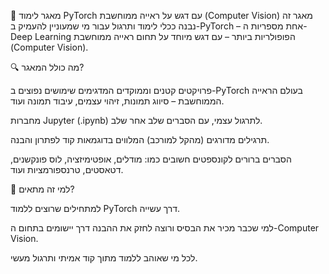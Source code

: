 🧠 מאגר לימוד PyTorch עם דגש על ראייה ממוחשבת (Computer Vision)
מאגר זה נבנה ככלי לימוד ותרגול עבור מי שמעוניין להעמיק ב-PyTorch – אחת מספריות ה-Deep Learning הפופולריות ביותר – עם דגש מיוחד על תחום ראייה ממוחשבת (Computer Vision).

🔍 מה כולל המאגר?

פרויקטים קטנים וממוקדים המדגימים שימושים נפוצים ב-PyTorch בעולם הראייה הממוחשבת – סיווג תמונות, זיהוי עצמים, עיבוד תמונה ועוד.

מחברות Jupyter (.ipynb) לתרגול עצמי, עם הסברים שלב אחר שלב.

תרגילים מדורגים (מהקל למורכב) המלווים בדוגמאות קוד לפתרון והבנה.

הסברים ברורים לקונספטים חשובים כמו: מודלים, אופטימיזציה, לוס פונקשנים, דטאסטים, טרנספורמציות ועוד.

📁 למי זה מתאים?

למתחילים שרוצים ללמוד PyTorch דרך עשייה.

למי שכבר מכיר את הבסיס ורוצה לחזק את ההבנה דרך יישומים בתחום ה-Computer Vision.

לכל מי שאוהב ללמוד מתוך קוד אמיתי ותרגול מעשי.
